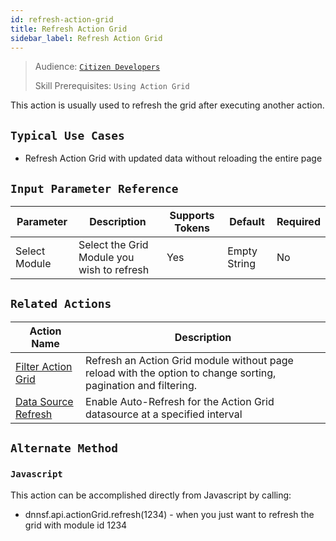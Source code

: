 ```yaml
---
id: refresh-action-grid
title: Refresh Action Grid
sidebar_label: Refresh Action Grid
---
```


> Audience: [`Citizen Developers`](/audience#citizen-developers.md)
>
> Skill Prerequisites: `Using Action Grid`

This action is usually used to refresh the grid after executing another action.

## `Typical Use Cases`

- Refresh Action Grid with updated data without reloading the entire page


## `Input Parameter Reference`

| Parameter | Description | Supports Tokens | Default | Required |
| -- | -- | -- | -- | -- |
| Select Module | Select the Grid Module you wish to refresh| Yes | Empty String | No |


## `Related Actions`

| Action Name | Description|
|-------------|------------|
| [Filter Action Grid](docs/actions/filter-action-grid) | Refresh an Action Grid module without page reload with the option to change sorting, pagination and filtering. |
| [Data Source Refresh](docs/actions/datasource-refresh) | Enable Auto-Refresh for the Action Grid datasource at a specified interval |

## `Alternate Method`

### `Javascript`
  
This action can be accomplished directly from Javascript by calling:

- dnnsf.api.actionGrid.refresh(1234) - when you just want to refresh the grid with module id 1234
  

